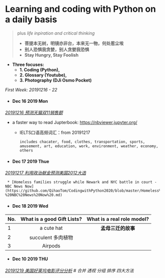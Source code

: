 # Learning and coding with Python on a daily basis
> plus *life inpiration and critical thinking*
> - **菩提本无树，明镜亦非台，本来无一物，何处惹尘埃**
> - **别人恐惧我贪婪，别人贪婪我恐惧**
> - **Stay Hungry, Stay Foolish**


- **Three focuses:**
    - **1. Coding (Python),**
    - **2. Glossary (Youtube),**
    - **3. Photography (DJi Osmo Pocket)**


*First Week: 20191216 - 22*
- #### Dec 16 2019 Mon
*[20191216 预测天猫双11销售额](https://github.com/QihaoTom/CodingwithPython2020/blob/master/20191216%E9%A2%84%E6%B5%8B%E5%A4%A9%E7%8C%AB%E5%8F%8C11%E9%94%80%E5%94%AE%E9%A2%9D.ipynb)*
* a faster way to read Jupterbook: https://nbviewer.jupyter.org/

     * IELTS口语高频词汇：from 20191217
              
           includes chacater, food, clothes, transportation, sports, amusement, art, education, work, environment, weather, economy, others

- #### Dec 17 2019 Thue
*[20191217 利用政治献金预测美国2012大选](https://github.com/QihaoTom/CodingwithPython2020/blob/master/%E6%94%BF%E6%B2%BB%E7%8C%AE%E9%87%91%E5%8F%AF%E4%BB%A5%E9%A2%84%E6%B5%8B%E7%BE%8E%E5%9B%BD%E5%A4%A7%E9%80%89%EF%BC%9F.py)*

     * [Homeless families struggle while Newark and NYC battle in court - NBC News Now](https://github.com/QihaoTom/CodingwithPython2020/blob/master/Homeless%20families%20struggle%20while%20Newark%20and%20NYC%20battle%20in%20court%20-%20NBC%20News%20Now%20.md)
    
- #### Dec 18 2019 Wed
| No. | What is a good Gift Lists?          |  What is a real role model?        |   
| -------------|:-------------:|:-------------:|
| 1 | a cute hat | **孟母三迁的故事** | 
| 2 | succulent 多肉植物 |  | 
| 3 | Airpods | | 

- #### Dec 10 2019 THU
*[20191219 美国好莱坞电影评分分析]() # 合并 透视 分组 排序 四大方法*

